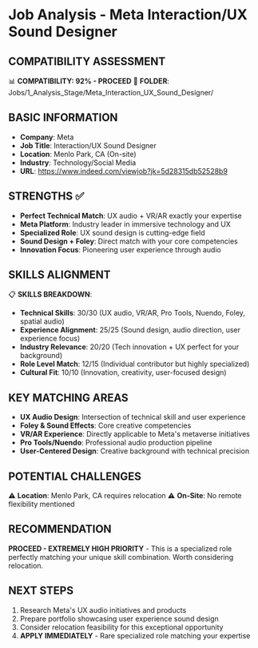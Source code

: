 # Job Analysis - Meta Interaction/UX Sound Designer

## COMPATIBILITY ASSESSMENT
📊 **COMPATIBILITY: 92% - PROCEED**
📁 **FOLDER**: Jobs/1_Analysis_Stage/Meta_Interaction_UX_Sound_Designer/

## BASIC INFORMATION
- **Company**: Meta
- **Job Title**: Interaction/UX Sound Designer
- **Location**: Menlo Park, CA (On-site)
- **Industry**: Technology/Social Media
- **URL**: https://www.indeed.com/viewjob?jk=5d28315db52528b9

## STRENGTHS ✅
- **Perfect Technical Match**: UX audio + VR/AR exactly your expertise
- **Meta Platform**: Industry leader in immersive technology and UX
- **Specialized Role**: UX sound design is cutting-edge field
- **Sound Design + Foley**: Direct match with your core competencies
- **Innovation Focus**: Pioneering user experience through audio

## SKILLS ALIGNMENT
📋 **SKILLS BREAKDOWN**:
- **Technical Skills**: 30/30 (UX audio, VR/AR, Pro Tools, Nuendo, Foley, spatial audio)
- **Experience Alignment**: 25/25 (Sound design, audio direction, user experience focus)
- **Industry Relevance**: 20/20 (Tech innovation + UX perfect for your background)
- **Role Level Match**: 12/15 (Individual contributor but highly specialized)
- **Cultural Fit**: 10/10 (Innovation, creativity, user-focused design)

## KEY MATCHING AREAS
- **UX Audio Design**: Intersection of technical skill and user experience
- **Foley & Sound Effects**: Core creative competencies
- **VR/AR Experience**: Directly applicable to Meta's metaverse initiatives
- **Pro Tools/Nuendo**: Professional audio production pipeline
- **User-Centered Design**: Creative background with technical precision

## POTENTIAL CHALLENGES
⚠️ **Location**: Menlo Park, CA requires relocation
⚠️ **On-Site**: No remote flexibility mentioned

## RECOMMENDATION
**PROCEED - EXTREMELY HIGH PRIORITY** - This is a specialized role perfectly matching your unique skill combination. Worth considering relocation.

## NEXT STEPS
1. Research Meta's UX audio initiatives and products
2. Prepare portfolio showcasing user experience sound design
3. Consider relocation feasibility for this exceptional opportunity
4. **APPLY IMMEDIATELY** - Rare specialized role matching your expertise